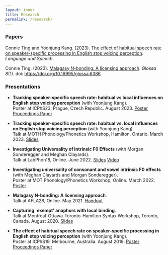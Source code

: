 ```yaml
---
layout: inner
title: Research
permalink: /research/
---
```


### Papers
  
Connie Ting and Yoonjung Kang. (2023). [The effect of habitual speech rate on speaker-specific processing in English stop voicing perception](https://journals.sagepub.com/doi/10.1177/00238309231188078). _Language and Speech_.  <br>

Connie Ting. (2023). [Malagasy N-bonding: A licensing approach](https://www.glossa-journal.org/article/id/6386/). _Glossa 8_(1). doi: https://doi.org/10.16995/glossa.6386 <br>


### Presentations <br>

- **Tracking speaker-specific speech rate: habitual vs local influences on English stop voicing perception** (with Yoonjung Kang).\
  Poster at ICPhS23, Prague, Czech Republic. August 2023. [Poster](ICPhS23_Eng_SpeechRate) [Proceedings Paper](ICPhS23.pdf)

- **Tracking speaker-specific speech rate: habitual vs. local influences on English stop voicing perception** (with Yoonjung Kang).\
  Talk at MOTH Phonology/Phonetics Workshop, Hamilton, Ontario. March 2023. [Slides]()

- **Investigating Universality of Intrinsic F0 Effects** (with Morgan Sonderegger and Meghan Clayards).\
  Talk at LabPhon18, Online. June 2022. [Slides](LabPhon_IF0.pdf) [Video]() 

- **Investigating universality of consonant and vowel intrinsic F0 effects** (with Meghan Clayards and Morgan Sonderegger).\
  Poster at MOT Phonology/Phonetics Workshop, Online. March 2022. [Poster](MOT_Universal_IF0)

- **Malagasy N-bonding: A licensing approach**.\
  Talk at AFLA28, Online. May 2021.  [Handout](AFLA_handout.pdf)

- **Capturing `exempt' anaphors with local binding**.\
  Talk at Montreal-Ottawa-Toronto-Hamilton Syntax Workshop, Toronto, Canada. August 2020. [Slides](MOTH2020_handout.pdf)

- **The effect of habitual speech rate on speaker-specific processing in English stop voicing perception** (with Yoonjung Kang).\
  Poster at ICPhS19, Melbourne, Australia. August 2019. [Poster](ICPhS19_poster.pdf) [Proceedings Paper](ICPhS19_VOT.pdf)
